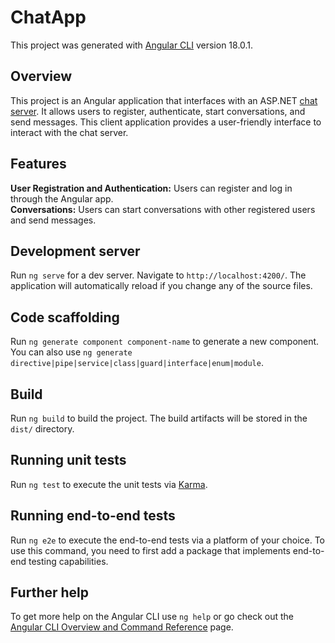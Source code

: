 # ChatApp

This project was generated with [Angular CLI](https://github.com/angular/angular-cli) version 18.0.1.

## Overview
This project is an Angular application that interfaces with an ASP.NET [chat server](https://github.com/mosmatan/ChatAppAPI). It allows users to register, authenticate, start conversations, and send messages. This client application provides a user-friendly interface to interact with the chat server.

## Features
<strong>User Registration and Authentication:</strong> Users can register and log in through the Angular app.<br>
<strong>Conversations:</strong> Users can start conversations with other registered users and send messages.

## Development server

Run `ng serve` for a dev server. Navigate to `http://localhost:4200/`. The application will automatically reload if you change any of the source files.

## Code scaffolding

Run `ng generate component component-name` to generate a new component. You can also use `ng generate directive|pipe|service|class|guard|interface|enum|module`.

## Build

Run `ng build` to build the project. The build artifacts will be stored in the `dist/` directory.

## Running unit tests

Run `ng test` to execute the unit tests via [Karma](https://karma-runner.github.io).

## Running end-to-end tests

Run `ng e2e` to execute the end-to-end tests via a platform of your choice. To use this command, you need to first add a package that implements end-to-end testing capabilities.

## Further help

To get more help on the Angular CLI use `ng help` or go check out the [Angular CLI Overview and Command Reference](https://angular.dev/tools/cli) page.
